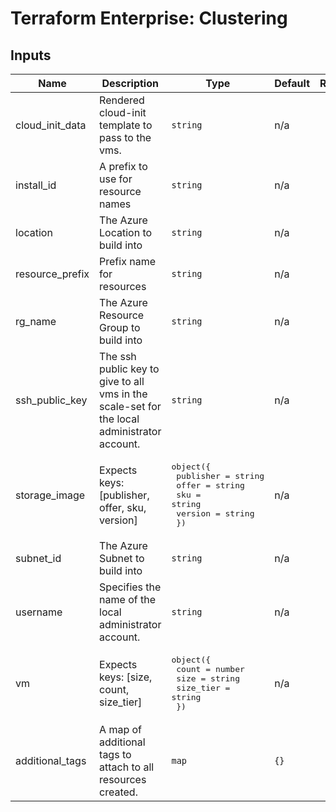 # Terraform Enterprise: Clustering

## Inputs

| Name | Description | Type | Default | Required |
|------|-------------|------|---------|:-----:|
| cloud\_init\_data | Rendered cloud-init template to pass to the vms. | `string` | n/a | yes |
| install\_id | A prefix to use for resource names | `string` | n/a | yes |
| location | The Azure Location to build into | `string` | n/a | yes |
| resource\_prefix | Prefix name for resources | `string` | n/a | yes |
| rg\_name | The Azure Resource Group to build into | `string` | n/a | yes |
| ssh\_public\_key | The ssh public key to give to all vms in the scale-set for the local administrator account. | `string` | n/a | yes |
| storage\_image | Expects keys: [publisher, offer, sku, version] | <pre>object({<br>    publisher = string<br>    offer     = string<br>    sku       = string<br>    version   = string<br>  })</pre> | n/a | yes |
| subnet\_id | The Azure Subnet to build into | `string` | n/a | yes |
| username | Specifies the name of the local administrator account. | `string` | n/a | yes |
| vm | Expects keys: [size, count, size\_tier] | <pre>object({<br>    count     = number<br>    size      = string<br>    size_tier = string<br>  })</pre> | n/a | yes |
| additional\_tags | A map of additional tags to attach to all resources created. | `map` | `{}` | no |

